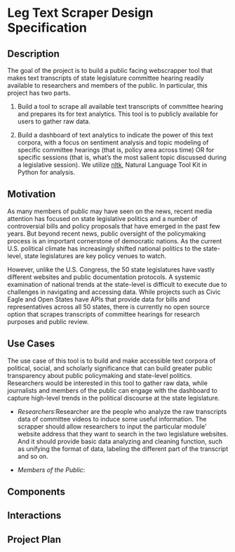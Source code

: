 # Leg Text Scraper Design Specification

## Description

The goal of the project is to build a public facing webscrapper tool that makes text transcripts of state legislature committee 
hearing readily available to researchers and members of the public.  In particular, this project has two parts. 

1. Build a tool to scrape all available text transcripts of committee hearing and prepares its for text analytics. This 
tool is to publicly available for users to gather raw data.

2. Build a dashboard of text analytics to indicate the power of this text corpora, with a focus on 
sentiment analysis and topic modeling of specific committee hearings (that is, policy area across time) OR for specific sessions 
(that is, what’s the most salient topic discussed during a legislative session). We utilize [nltk](http://ntlk.org), Natural Language Tool Kit 
in Python for analysis.

## Motivation

As many members of public may have seen on the news, recent media attention has focused on state legislative politics and a 
number of controversial bills and policy proposals that have emerged in the past few years. But beyond recent news, public 
oversight of the policymaking process is an important cornerstone of democratic nations. As the current U.S. political climate 
has increasingly shifted national politics to the state-level, state legislatures are key policy venues to watch.

However, unlike the U.S. Congress, the 50 state legislatures have vastly different websites and public documentation protocols. 
A systemic examination of national trends at the state-level is difficult to execute due to challenges in navigating and 
accessing data. While projects such as Civic Eagle and Open States have APIs that provide data for bills and representatives 
across all 50 states, there is currently no open source option that scrapes transcripts of committee hearings for research purposes and public review.

## Use Cases

The use case of this tool is to build and make accessible text corpora of political, social, and scholarly significance that can build greater public transparency about public policymaking and state-level politics. Researchers would be interested in this tool to gather raw data, while journalists and members of the public can engage with the dashboard to capture high-level trends in the political discourse at the state legislature.

- *Researchers*:Researcher are the people who analyze the raw transcripts data of committee videos to induce some useful information. The scrapper should allow researchers to input the particular module’ website address that they want to search in the two legislature websites. And it should provide basic data analyzing and cleaning function, such as unifying the format of data, labeling the different part of the transcript and so on.

- *Members of the Public*:
## Components

## Interactions

## Project Plan
